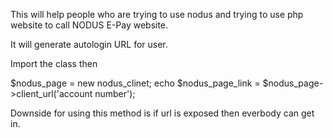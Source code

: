 This will help people who are trying to use nodus and trying to use php website to call NODUS E-Pay website.

It will generate autologin URL for user.

Import the class then

$nodus_page = new nodus_clinet;
echo $nodus_page_link =  $nodus_page->client_url('account number');

Downside for using this method is if url is exposed then everbody can get in.
